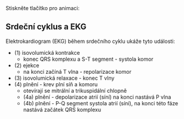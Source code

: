 <div class="w3-row">
<div class="w3-half">
Stiskněte tlačítko pro animaci:

<bdl-animate-control 
  id="id4" 
  speedfactor="20" 
  segments="3;5;14;17;29" 
  segmentlabels="4b P-Q segment systola atrií (síní), na konci QRS komplex;1 isovolumická kontrakce, S-T segment, systola komor;2 ejekce, T vlna, repolarizace komor;3 isovolumická relaxace;4a plnění, P vlna, na konci depolarizace atrií (síní)">
  </bdl-animate-control>

<bdl-animate-gif fromid="id4" src="heart.gif" width=450></bdl-animate-gif>

<bdl-ecg 
  id="id11" 
  fromid="id4"
  labels="ECG I (mV)"
  width="300"
  height="50"
  responsive="true"></bdl-ecg>

</div>
<div class="w3-half">

  
## Srdeční cyklus a EKG

Elektrokardiogram (EKG) během srdečního cyklu ukáže tyto události:


- (1) isovolumická kontrakce 
    - konec QRS komplexu a S-T segment - systola komor
- (2) ejekce
    - na konci začíná T vlna - repolarizace komor
- (3) isovolumická relaxace - konec T vlny 
- (4) plnění - krev plní síň a komoru
    - otevírají se mitrální a trikuspidální chlopně
    - (4a) plnění - depolarizace atrií (síní) na konci nastává P vlna
    - (4b) plnění - P-Q segment systola atrií (síní), na konci této fáze nastává začátek QRS komplexu

<bdl-quiz question="QRS komplex předchází a způsobí:"
  answers="systolu síní|
           systolu komor|
           diastolu komor"
  correctoptions="false|true|false"           
  explanations="systole síní předchází P vlna|
  QRS komplex předchází systole komor|
  T vlna souvisí s repolarizací a relaxací komor">
</bdl-quiz> 

</div>
</div>

